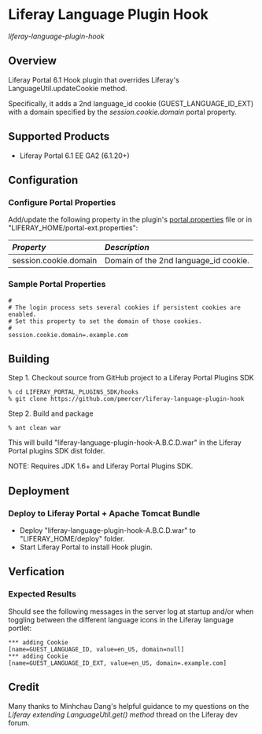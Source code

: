 # Liferay Language Plugin Hook

*liferay-language-plugin-hook*

## Overview

Liferay Portal 6.1 Hook plugin that overrides Liferay's LanguageUtil.updateCookie method.

Specifically, it adds a 2nd language_id cookie (GUEST_LANGUAGE_ID_EXT) with a domain specified by the *session.cookie.domain* portal property.


## Supported Products

* Liferay Portal 6.1 EE GA2 (6.1.20+)


## Configuration

### Configure Portal Properties

Add/update the following property in the plugin's [portal.properties](docroot/WEB-INF/src/portal.properties) file or in "LIFERAY_HOME/portal-ext.properties":

| *Property* | *Description* |
| :------------- | :------------- |
| session.cookie.domain | Domain of the 2nd language_id cookie. |


### Sample Portal Properties

```
#
# The login process sets several cookies if persistent cookies are enabled.
# Set this property to set the domain of those cookies.
#
session.cookie.domain=.example.com
```


## Building

Step 1. Checkout source from GitHub project to a Liferay Portal Plugins SDK

    % cd LIFERAY_PORTAL_PLUGINS_SDK/hooks
    % git clone https://github.com/pmercer/liferay-language-plugin-hook 

Step 2. Build and package

    % ant clean war

This will build "liferay-language-plugin-hook-A.B.C.D.war" in the Liferay Portal plugins SDK dist folder.

NOTE: Requires JDK 1.6+ and Liferay Portal Plugins SDK.


## Deployment

### Deploy to Liferay Portal + Apache Tomcat Bundle

* Deploy "liferay-language-plugin-hook-A.B.C.D.war" to "LIFERAY_HOME/deploy" folder.
* Start Liferay Portal to install Hook plugin.


## Verfication

### Expected Results

Should see the following messages in the server log at startup and/or when toggling between the different language icons in the Liferay language portlet:

```
*** adding Cookie
[name=GUEST_LANGUAGE_ID, value=en_US, domain=null]
*** adding Cookie
[name=GUEST_LANGUAGE_ID_EXT, value=en_US, domain=.example.com]
```


## Credit

Many thanks to Minhchau Dang's helpful guidance to my questions on the *Liferay extending LanguageUtil.get() method* thread on the Liferay dev forum.
